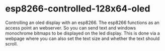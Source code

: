 # esp8266-controlled-128x64-oled
Controlling an oled display with an esp8266. The esp8266 functions as an access point an webserver. So you can send text and windows monochrome bitmaps to be displayed on the led display. This is done via a webpage where you can also set the text size and whether the text should scroll.
